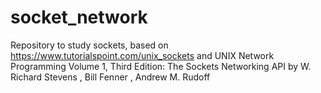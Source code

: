 # socket_network
Repository to study sockets, based on https://www.tutorialspoint.com/unix_sockets and UNIX Network Programming Volume 1, Third Edition: The Sockets Networking API by W. Richard Stevens , Bill Fenner , Andrew M. Rudoff

